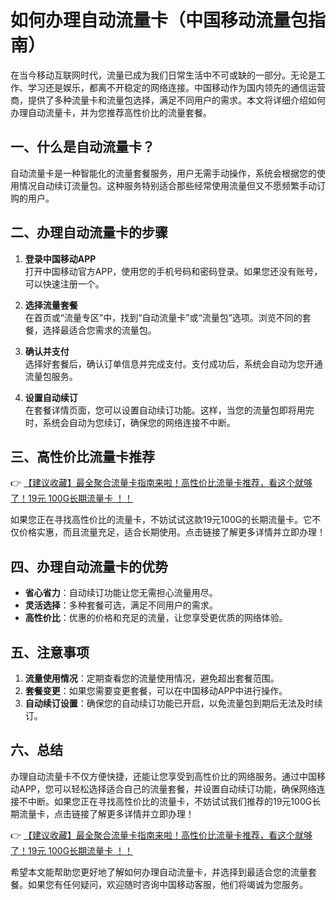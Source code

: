# 如何办理自动流量卡（中国移动流量包指南）

在当今移动互联网时代，流量已成为我们日常生活中不可或缺的一部分。无论是工作、学习还是娱乐，都离不开稳定的网络连接。中国移动作为国内领先的通信运营商，提供了多种流量卡和流量包选择，满足不同用户的需求。本文将详细介绍如何办理自动流量卡，并为您推荐高性价比的流量套餐。

## 一、什么是自动流量卡？

自动流量卡是一种智能化的流量套餐服务，用户无需手动操作，系统会根据您的使用情况自动续订流量包。这种服务特别适合那些经常使用流量但又不愿频繁手动订购的用户。

## 二、办理自动流量卡的步骤

1. **登录中国移动APP**  
   打开中国移动官方APP，使用您的手机号码和密码登录。如果您还没有账号，可以快速注册一个。

2. **选择流量套餐**  
   在首页或“流量专区”中，找到“自动流量卡”或“流量包”选项。浏览不同的套餐，选择最适合您需求的流量包。

3. **确认并支付**  
   选择好套餐后，确认订单信息并完成支付。支付成功后，系统会自动为您开通流量包服务。

4. **设置自动续订**  
   在套餐详情页面，您可以设置自动续订功能。这样，当您的流量包即将用完时，系统会自动为您续订，确保您的网络连接不中断。

## 三、高性价比流量卡推荐

👉 [【建议收藏】最全聚合流量卡指南来啦！高性价比流量卡推荐，看这个就够了！19元 100G长期流量卡 ！！](https://bit.ly/Liuliangka)

如果您正在寻找高性价比的流量卡，不妨试试这款19元100G的长期流量卡。它不仅价格实惠，而且流量充足，适合长期使用。点击链接了解更多详情并立即办理！

## 四、办理自动流量卡的优势

- **省心省力**：自动续订功能让您无需担心流量用尽。
- **灵活选择**：多种套餐可选，满足不同用户的需求。
- **高性价比**：优惠的价格和充足的流量，让您享受更优质的网络体验。

## 五、注意事项

1. **流量使用情况**：定期查看您的流量使用情况，避免超出套餐范围。
2. **套餐变更**：如果您需要变更套餐，可以在中国移动APP中进行操作。
3. **自动续订设置**：确保您的自动续订功能已开启，以免流量包到期后无法及时续订。

## 六、总结

办理自动流量卡不仅方便快捷，还能让您享受到高性价比的网络服务。通过中国移动APP，您可以轻松选择适合自己的流量套餐，并设置自动续订功能，确保网络连接不中断。如果您正在寻找高性价比的流量卡，不妨试试我们推荐的19元100G长期流量卡，点击链接了解更多详情并立即办理！

👉 [【建议收藏】最全聚合流量卡指南来啦！高性价比流量卡推荐，看这个就够了！19元 100G长期流量卡 ！！](https://bit.ly/Liuliangka)

希望本文能帮助您更好地了解如何办理自动流量卡，并选择到最适合您的流量套餐。如果您有任何疑问，欢迎随时咨询中国移动客服，他们将竭诚为您服务。